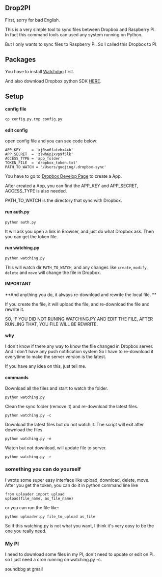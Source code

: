 ## Drop2PI ##

First, sorry for bad English.

This is a very simple tool to sync files between Dropbox and Raspberry PI. In fact this command tools can used any system running on Python.

But I only wants to sync files to Raspberry PI. So I called this Dropbox to PI.

## Packages ##

You have to install [Watchdog](https://github.com/gorakhargosh/watchdog) first.

And also download Dropbox python SDK [HERE](https://www.dropbox.com/developers/core/sdk).

## Setup ##

#### config file ####

    cp config.py.tmp config.py

#### edit config ####

open config file and you can see code below:

	APP_KEY     = 'xj0so6fatvhx4xb'
	APP_SECRET  = 'zlwh6p1xvp9f5lk'
	ACCESS_TYPE = 'app_folder'
	TOKEN_FILE  = 'dropbox_token.txt'
	PATH_TO_WATCH = '/Users/guojing/.dropbox-sync'

You have to go to [Dropbox Develop Page](https://www.dropbox.com/developers/apps) to create a App.

After created a App, you can find the APP_KEY and APP_SECRET, ACCESS_TYPE is also needed.

PATH_TO_WATCH is the directory that sync with Dropbox.

#### run auth.py ####

	python auth.py

It will ask you open a link in Browser, and just do what Dropbox ask. Then you can get the token file.

#### run watching.py ####

	python watching.py

This will watch dir `PATH_TO_WATCH`, and any changes like `create`, `modify`, `delete` and `move` will change the file in Dropbox.

#### IMPORTANT ###

**And anything you do, it always re-download and rewrite the local file. **

If you create the file, it will upload the file, and re-download the file and rewrite it.

SO, IF YOU DID NOT RUNING WATCHING.PY AND EDIT THE FILE, AFTER RUNLING THAT, YOU FILE WILL BE REWRITE.

#### why ####

I don't know if there any way to know the file changed in Dropbox server. And I don't have any push notification system So I have to re-download it everytime to make the server version is the latest.

If you have any idea on this, just tell me.

#### commands ####

Download all the files and start to watch the folder.

	python watching.py

Clean the sync folder (remove it) and re-download the latest files.

	python watching.py -c

Download the latest files but do not watch it. The script will exit after download the files.

	python watching.py -e

Watch but not download, will update file to server.

	python watching.py -r

### something you can do yourself ###

I wrote some super easy interface like upload, download, delete, move. After you get the token, you can do it in python command line like

	from uploader import upload
	upload(file_name, as_file_name)

or you can run the file like:

	python uploader.py file_to_upload as_file

So if this watching.py is not what you want, I think it's very easy to be the one you really need.

### My PI ###

I need to download some files in my PI, don't need to update or edit on PI. so I just need a cron running on watching.py -c.

soundbbg at gmail
